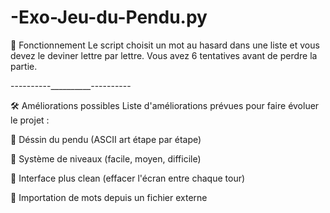 # -Exo-Jeu-du-Pendu.py

📝 Fonctionnement
Le script choisit un mot au hasard dans une liste et vous devez le deviner lettre par lettre.
Vous avez 6 tentatives avant de perdre la partie.

----------__________----------

🛠️ Améliorations possibles
Liste d'améliorations prévues pour faire évoluer le projet :

 🎨 Déssin du pendu (ASCII art étape par étape)

 🎯 Système de niveaux (facile, moyen, difficile)

 🧹 Interface plus clean (effacer l'écran entre chaque tour)

 💾 Importation de mots depuis un fichier externe
